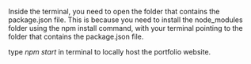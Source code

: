 Inside the terminal, you need to open the folder that contains the package.json file. This is because you need to install the node_modules folder using the npm install command, with your terminal pointing to the folder that contains the package.json file.

type *npm start* in terminal to locally host the portfolio website.
